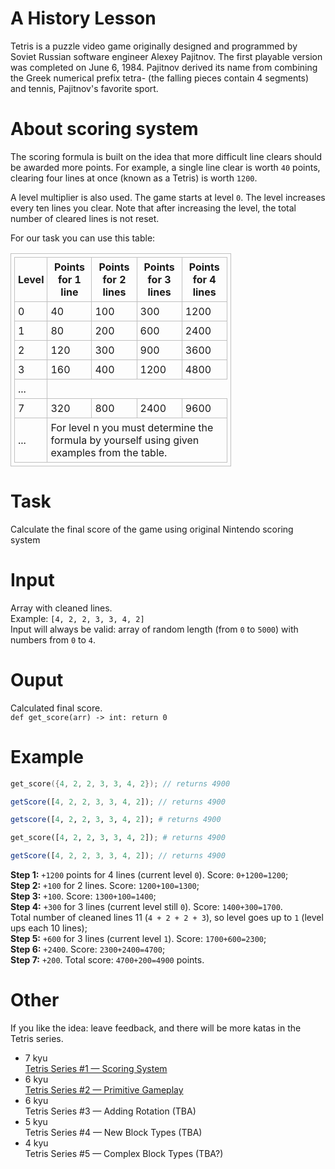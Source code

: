 # A History Lesson

Tetris is a puzzle video game originally designed and programmed by Soviet Russian software engineer Alexey Pajitnov. The first playable version was completed on June 6, 1984. Pajitnov derived its name from combining the Greek numerical prefix tetra- (the falling pieces contain 4 segments) and tennis, Pajitnov's favorite sport.

# About scoring system

The scoring formula is built on the idea that more difficult line clears should be awarded more points. For example, a single line clear is worth `40` points, clearing four lines at once (known as a Tetris) is worth `1200`.

A level multiplier is also used. The game starts at level `0`. The level increases every ten lines you clear. Note that after increasing the level, the total number of cleared lines is not reset.

For our task you can use this table:

<style>
	.demo {
    width:70%;
		border:1px solid #C0C0C0;
		border-collapse:collapse;
		padding:5px;
	}
	.demo th {
		border:1px solid #C0C0C0;
		padding:5px;
	}
	.demo td {
		border:1px solid #C0C0C0;
		padding:5px;
	}
</style>
<table class="demo">
	<tr>
		<th>Level</th>
		<th>Points for 1 line<br></th>
		<th>Points for 2 lines</th>
		<th>Points for 3 lines</th>
		<th>Points for 4 lines</th>
	</tr>
	<tr>
		<td>0</td>
		<td>40</td>
		<td>100<br></td>
		<td>300</td>
		<td>1200</td>
	</tr>
	<tr>
		<td>1</td>
		<td>80</td>
		<td>200</td>
		<td>600</td>
		<td>2400</td>
	</tr>
	<tr>
		<td>2</td>
		<td>120</td>
		<td>300</td>
		<td>900</td>
		<td>3600</td>
	</tr>
	<tr>
		<td>3</td>
		<td>160</td>
		<td>400</td>
		<td>1200</td>
		<td>4800</td>
	</tr>
	<tr>
		<td>...</td>
	</tr>
	<tr>
		<td>7</td>
		<td>320</td>
		<td>800</td>
		<td>2400</td>
		<td>9600</td>
	</tr>
	<tr>
		<td>...</td>
		<td colspan = "4">For level n you must determine the formula by yourself using given examples from the table.</td>
	</tr>
</table>

# Task

Calculate the final score of the game using original Nintendo scoring system

# Input

Array with cleaned lines.  
Example: `[4, 2, 2, 3, 3, 4, 2]`  
Input will always be valid: array of random length (from `0` to `5000`) with numbers from `0` to `4`.

# Ouput

Calculated final score.  
`def get_score(arr) -> int: return 0`

# Example
```c
get_score({4, 2, 2, 3, 3, 4, 2}); // returns 4900
```
```javascript
getScore([4, 2, 2, 3, 3, 4, 2]); // returns 4900
```
```julia
getscore([4, 2, 2, 3, 3, 4, 2]); # returns 4900
```
```python
get_score([4, 2, 2, 3, 3, 4, 2]); # returns 4900
```
```typescript
getScore([4, 2, 2, 3, 3, 4, 2]); // returns 4900
```
<b>Step 1:</b> `+1200` points for 4 lines (current level `0`). Score: `0+1200=1200`;\
<b>Step 2:</b> `+100` for 2 lines. Score: `1200+100=1300`;\
<b>Step 3:</b> `+100`. Score: `1300+100=1400`;\
<b>Step 4:</b> `+300` for 3 lines (current level still `0`). Score: `1400+300=1700`.\
Total number of cleaned lines 11 (`4 + 2 + 2 + 3`), so level goes up to `1` (level ups each 10 lines);\
<b>Step 5:</b> `+600` for 3 lines (current level `1`). Score: `1700+600=2300`;\
<b>Step 6:</b> `+2400`. Score: `2300+2400=4700`;\
<b>Step 7:</b> `+200`. Total score: `4700+200=4900` points.

# Other  

If you like the idea: leave feedback, and there will be more katas in the Tetris series.

* <div class="item-title"><div class="small-hex is-extra-wide is-inline mrm is-white-rank" border="false"><div class="inner-small-hex is-extra-wide "><span>7 kyu</span></div></div><a href="/kata/5da9af1142d7910001815d32">Tetris Series #1 — Scoring System</a></div>
* <div class="item-title"><div class="small-hex is-extra-wide is-inline mrm is-yellow-rank" border="false"><div class="inner-small-hex is-extra-wide "><span>6 kyu</span></div></div><a href="/kata/5db8a241b8d7260011746407">Tetris Series #2 — Primitive Gameplay</a></div>
* <div class="item-title"><div class="small-hex is-extra-wide is-inline mrm is-yellow-rank" border="false"><div class="inner-small-hex is-extra-wide "><span>6 kyu</span></div></div>Tetris Series #3 — Adding Rotation (TBA)</div>
* <div class="item-title"><div class="small-hex is-extra-wide is-inline mrm is-yellow-rank" border="false"><div class="inner-small-hex is-extra-wide "><span>5 kyu</span></div></div>Tetris Series #4 — New Block Types (TBA)</div>
* <div class="item-title"><div class="small-hex is-extra-wide is-inline mrm is-blue-rank" border="false"><div class="inner-small-hex is-extra-wide "><span>4 kyu</span></div></div>Tetris Series #5 — Complex Block Types (TBA?)</div>
